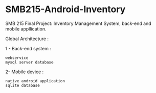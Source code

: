 SMB215-Android-Inventory
========================

SMB 215 Final Project:
Inventory Management System, back-end and mobile appllication.

Global Architecture :

1 - Back-end system :
   
    webservice 
    mysql server database

2-  Mobile device :
    
    native android application  
    sqlite database

